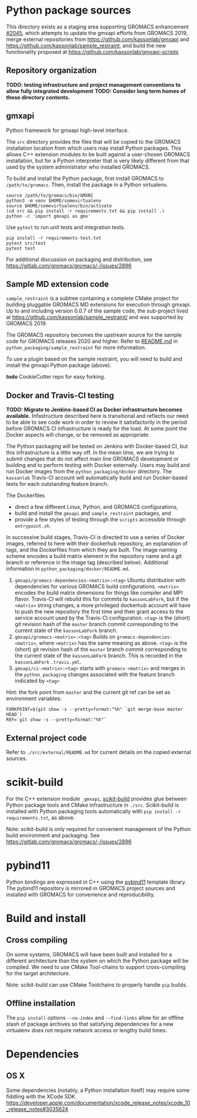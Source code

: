 # Python package sources

This directory exists as a staging area supporting GROMACS enhancement
[#2045](https://gitlab.com/gromacs/gromacs/-/issues/2045),
which attempts to update the gmxapi efforts from GROMACS 2019,
merge external repositories from
https://github.com/kassonlab/gmxapi
and
https://github.com/kassonlab/sample_restraint,
and build the new functionality proposed at
https://github.com/kassonlab/gmxapi-scripts

## Repository organization

**TODO: testing infrastructure and project management conventions to allow fully integrated development**
**TODO: Consider long term homes of these directory contents.**

## gmxapi

Python framework for gmxapi high-level interface.

The `src` directory provides the files that will be copied to the GROMACS installation location from which users may 
install Python packages.
This allows C++ extension modules to be built against a user-chosen GROMACS installation,
but for a Python interpreter that is very likely different from that used
by the system administrator who installed GROMACS.

To build and install the Python package,
first install GROMACS to `/path/to/gromacs`.
Then, install the package in a Python virtualenv.

    source /path/to/gromacs/bin/GMXRC
    python3 -m venv $HOME/somevirtualenv
    source $HOME/somevirtualenv/bin/activate
    (cd src && pip install -r requirements.txt && pip install .)
    python -c 'import gmxapi as gmx'

Use `pytest` to run unit tests and integration tests.

    pip install -r requirements-test.txt
    pytest src/test
    pytest test

For additional discussion on packaging and distribution, see
https://gitlab.com/gromacs/gromacs/-/issues/2896

## Sample MD extension code

`sample_restraint` is a subtree containing a complete CMake project for building
pluggable GROMACS MD extensions for execution through gmxapi. Up to and
including version 0.0.7 of the sample code, the sub-project lived at
https://github.com/kassonlab/sample_restraint/ and was supported by GROMACS 2019.

The GROMACS repository becomes the upstream source for the sample code for
GROMACS releases 2020 and higher. Refer to [README.md](sample_restraint/README.md)
in `python_packaging/sample_restraint` for more information.

To use a plugin based on the sample restraint, you will need to build and install
the gmxapi Python package (above).

**todo** CookieCutter repo for easy forking.

## Docker and Travis-CI testing

**TODO: Migrate to Jenkins-based CI as Docker infrastructure becomes available.**
Infastructure described here is transitional and reflects our need to be able to see code work 
in order to review it satisfactorily in the period before GROMACS CI infrastructure 
is ready for the load. At some point the Docker aspects will change,
or be removed as appropriate.

The Python packaging will be tested on Jenkins with Docker-based CI, but this
infrastructure is a little way off. In the mean time, we are trying to submit
changes that do not affect main line GROMACS development or building and to
perform testing with Docker externally. Users may build and run Docker images
from the `python_packaging/docker` directory. The `kassonlab` Travis-CI account
will automatically build and run Docker-based tests for each outstanding
feature branch.

The Dockerfiles
* direct a few different Linux, Python, and GROMACS configurations,
* build and install the `gmxapi` and `sample_restraint` packages, and
* provide a few styles of testing through the `scripts` accessible through `entrypoint.sh`.

In successive build stages, Travis-CI is directed to use a series of Docker images,
referred to here with their dockerhub repository, an explanation of tags,
and the Dockerfiles from which they are built.
The image naming scheme encodes a build matrix element in the repository name and
a git branch or reference in the image tag (described below).
Additional information in `python_packaging/docker/README.md`.

1. `gmxapi/gromacs-dependencies-<matrix>:<tag>` Ubuntu distribution with dependencies for
   various GROMACS build configurations. `<matrix>` encodes the build matrix dimensions
   for things like compiler and MPI flavor. Travis-CI will rebuild this for commits to
   `kassonLabFork`, but if the `<matrix>` string changes, a more privileged dockerhub
   account will have to push the new repository the first time and then grant access
   to the service account used by the Travis-CI configuration.
   `<tag>` is the (short) git revision hash
   of the `master` branch commit corresponding to the current state of the `kassonLabFork`
   branch.
2. `gmxapi/gromacs-<matrix>:<tag>` Builds on `gromacs-dependencies-<matrix>`, where
   `<matrix>` has the same meaning as above. `<tag>` is the (short) git revision hash
   of the `master` branch commit corresponding to the current state of the `kassonLabFork`
   branch.
   This is recorded in the `kassonLabFork` `.travis.yml`.
3. `gmxapi/ci-<matrix>:<tag>` starts with `gromacs-<matrix>` and merges in the
    `python_packaging` changes associated with the feature branch indicated by `<tag>`

Hint: the fork point from `master` and the current git ref can be set as environment variables:

    FORKPOINT=$(git show -s --pretty=format:"%h" `git merge-base master HEAD`)
    REF=`git show -s --pretty=format:"%h"`

## External project code

Refer to `./src/external/README.md` for current details on the copied external
sources.

# scikit-build

For the C++ extension module `_gmxapi`, 
[scikit-build](https://scikit-build.readthedocs.io/en/latest/)
provides glue between Python package tools and CMake infrastructure in `./src`.
Scikit-build is installed with Python packaging tools automatically with
`pip install -r requirements.txt`, as above.

Note: scikit-build is only required for convenient management of the Python
build environment and packaging. See https://gitlab.com/gromacs/gromacs/-/issues/2896

# pybind11

Python bindings are expressed in C++ using the
[pybind11](https://pybind11.readthedocs.io/en/stable/)
template library.
The pybind11 repository is mirrored in GROMACS project sources and
installed with GROMACS for convenience and reproducibility.

# Build and install

## Cross compiling

On some systems, GROMACS will have been built and installed for a different
architecture than the system on which the Python package will be compiled.
We need to use CMake Tool-chains to support cross-compiling for the target architecture.

Note: scikit-build can use CMake Toolchains to properly handle `pip` builds.

## Offline installation

The `pip install` options `--no-index` and `--find-links` allow for an offline stash of package archives so that
satisfying dependencies for a new virtualenv does not require network access or lengthy build times.

# Dependencies

## OS X
Some dependencies (notably, a Python installation itself) may require some fiddling
with the XCode SDK.
https://developer.apple.com/documentation/xcode_release_notes/xcode_10_release_notes#3035624
